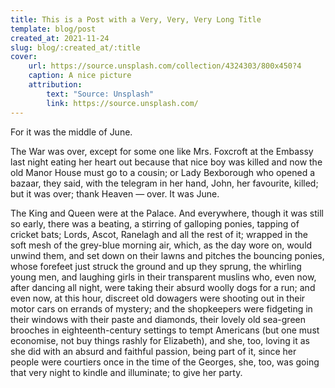 ```yaml
---
title: This is a Post with a Very, Very, Very Long Title
template: blog/post
created_at: 2021-11-24
slug: blog/:created_at/:title
cover:
    url: https://source.unsplash.com/collection/4324303/800x450?4
    caption: A nice picture
    attribution:
        text: "Source: Unsplash"
        link: https://source.unsplash.com/
---
```


For it was the middle of June.

The War was over, except for some one like Mrs. Foxcroft at the Embassy last night eating her heart out because that nice boy was killed and now the old Manor House must go to a cousin; or Lady Bexborough who opened a bazaar, they said, with the telegram in her hand, John, her favourite, killed; but it was over; thank Heaven — over. It was June.

The King and Queen were at the Palace. And everywhere, though it was still so early, there was a beating, a stirring of galloping ponies, tapping of cricket bats; Lords, Ascot, Ranelagh and all the rest of it; wrapped in the soft mesh of the grey-blue morning air, which, as the day wore on, would unwind them, and set down on their lawns and pitches the bouncing ponies, whose forefeet just struck the ground and up they sprung, the whirling young men, and laughing girls in their transparent muslins who, even now, after dancing all night, were taking their absurd woolly dogs for a run; and even now, at this hour, discreet old dowagers were shooting out in their motor cars on errands of mystery; and the shopkeepers were fidgeting in their windows with their paste and diamonds, their lovely old sea-green brooches in eighteenth-century settings to tempt Americans (but one must economise, not buy things rashly for Elizabeth), and she, too, loving it as she did with an absurd and faithful passion, being part of it, since her people were courtiers once in the time of the Georges, she, too, was going that very night to kindle and illuminate; to give her party.
